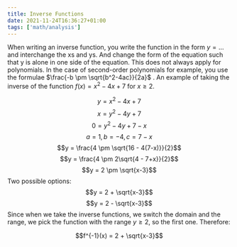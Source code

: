 ```yaml
---
title: Inverse Functions
date: 2021-11-24T16:36:27+01:00
tags: ['math/analysis']
---
```


When writing an inverse function, you write the function in the form  $y = ...$ and interchange the xs and ys. And change the form of the equation such that y is alone in one side of the equation. This does not always apply for polynomials. In the case of second-order polynomials for example, you use the formulae $\frac{-b \pm \sqrt{b^2-4ac}}{2a}$ . An  example of taking the inverse of the function $f(x) = x^2 - 4x + 7$ for $x \ge 2$.

$$y = x^2 - 4x + 7$$
$$x = y^2 - 4y + 7$$
$$0 = y^2 - 4y + 7 - x$$ 
$$a=1, b=-4, c=7-x$$
$$y = \frac{4 \pm \sqrt{16 - 4(7-x)}}{2}$$
$$y = \frac{4 \pm 2\sqrt{4 - 7+x}}{2}$$
$$y = 2 \pm \sqrt{x-3}$$
Two possible options:
$$y = 2 + \sqrt{x-3}$$
$$y = 2 - \sqrt{x-3}$$
Since when we take the inverse functions, we switch the domain and the range, we pick the function with the range $y \ge 2$, so the first one. Therefore:

$$f^{-1}(x) = 2 + \sqrt{x-3}$$